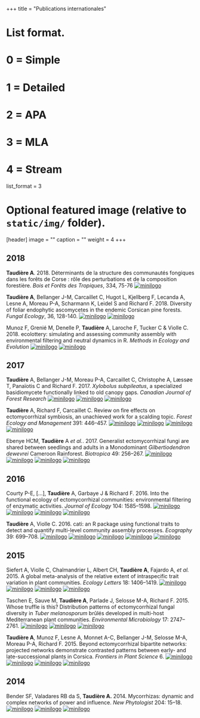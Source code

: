 +++
title = "Publications internationales"

# List format.
#   0 = Simple
#   1 = Detailed
#   2 = APA
#   3 = MLA
#   4 = Stream
list_format = 3

# Optional featured image (relative to `static/img/` folder).
[header]
image = ""
caption = ""
weight = 4
+++
<!-- 
<script src="https://bibbase.org/show?bib=https%3A%2F%2Fadrientaudiere.com%2Fdoc%2FMyPubs.bib&theme=simple&folding=1&jsonp=1"></script> 
 -->

## 2018 

**Taudière A**. 2018. Déterminants de la structure des communautés fongiques dans les forêts de Corse : rôle des perturbations et de la composition forestière.
*Bois et Forêts des Tropiques*, 334, 75-76  <a href="https://doi.org/10.19182/bft2017.334.a31493"><img src="/img/logo/external-link.svg" alt="minilogo" /></a> 
 

 **Taudière A**, Bellanger J-M, Carcaillet C, Hugot L, Kjellberg F, Lecanda A, Lesne A, Moreau P-A, Scharmann K, Leidel S and Richard F.  2018. Diversity of foliar endophytic ascomycetes in the endemic Corsican pine forests. *Fungal Ecology*, 36, 128-140. <a href="https://www.researchgate.net/profile/Jean-Michel_Bellanger/publication/328305639_Diversity_of_foliar_endophytic_ascomycetes_in_the_endemic_Corsican_pine_forests_Supplementary_material/data/5bc58ec8299bf17a1c557d7b/Taudiere-2018-Fungal-Ecology-SM.pdf"><img src="/img/logo/paper.svg" alt="minilogo" /></a> <a href="https://www.sciencedirect.com/science/article/abs/pii/S1754504818301818"><img src="/img/logo/external-link.svg" alt="minilogo" /></a> 
 

Munoz F, Grenié M, Denelle P, <strong>Taudière</strong> A, Laroche F, Tucker C &amp; Violle C. 2018. ecolottery: simulating and assessing community assembly with environmental filtering and neutral dynamics in R. <em>Methods in Ecology and Evolution</em> <a href="https://www.researchgate.net/publication/318635375_ecolottery_simulating_and_assessing_community_assembly_with_environmental_filtering_and_neutral_dynamics_in_R"><img src="/img/logo/paper.svg" alt="minilogo" /></a> <a href="https://github.com/frmunoz/ecolottery"><img src="/img/logo/logoGithub.svg" alt="minilogo" /></a> <!--[![minilogo](img/logo/external-link.svg)]()--> <!--[![minilogo](img/logo/logoAltmetric.svg)]()-->


## 2017

<strong>Taudière</strong> A, Bellanger J-M, Moreau P-A, Carcaillet C, Christophe A, Læssøe T, Panaïotis C and Richard F. 2017. <em>Xylobolus subpileatus</em>, a specialized basidiomycete functionally linked to old canopy gaps. <em>Canadian Journal of Forest Research</em> <a href="https://www.researchgate.net/publication/315787988_Xylobolus_subpileatus_a_specialized_basidiomycete_functionally_linked_to_old_canopy_gaps"><img src="/img/logo/paper.svg" alt="minilogo" /></a> <a href="http://www.nrcresearchpress.com/doi/full/10.1139/cjfr-2016-0521"><img src="/img/logo/external-link.svg" alt="minilogo" /></a> <a href="https://www.altmetric.com/details/21259595"><img src="/img/logo/logoAltmetric.svg" alt="minilogo" /></a></p>

<p><strong>Taudière</strong> A, Richard F, Carcaillet C. Review on fire effects on ectomycorrhizal symbiosis, an unachieved work for a scalding topic. <em>Forest Ecology and Management</em> 391: 446–457. <a href="https://www.researchgate.net/publication/314094946_Review_on_fire_effects_on_ectomycorrhizal_symbiosis_an_unachieved_work_for_a_scalding_topic?ev=prf_high"><img src="/img/logo/paper.svg" alt="minilogo" /></a> <a href="http://www.sciencedirect.com/science/article/pii/S0378112716308787"><img src="/img/logo/external-link.svg" alt="minilogo" /></a> <a href="https://www.altmetric.com/details/17066940"><img src="/img/logo/logoAltmetric.svg" alt="minilogo" /></a> <a href="https://hal.archives-ouvertes.fr/hal-01485947v1"><img src="/img/logo/logoHal.svg" alt="minilogo" /></a>

Ebenye HCM, <strong>Taudière</strong> A <em>et al.</em>. 2017. Generalist ectomycorrhizal fungi are shared between seedlings and adults in a Monodominant <em>Gilbertiodendron dewevrei</em> Cameroon Rainforest. <em>Biotropica</em> 49: 256–267. <a href="https://www.researchgate.net/publication/310812961_Ectomycorrhizal_fungi_are_shared_between_seedlings_and_adults_in_a_monodominant_Gilbertiodendron_dewevrei_rain_forest_in_Cameroon"><img src="/img/logo/paper.svg" alt="minilogo" /></a> <a href="https://onlinelibrary.wiley.com/doi/10.1111/btp.12415/abstract"><img src="/img/logo/external-link.svg" alt="minilogo" /></a> <a href="https://www.altmetric.com/details/14433461"><img src="/img/logo/logoAltmetric.svg" alt="minilogo" /></a> <a href="https://hal.archives-ouvertes.fr/hal-01483153v1"><img src="/img/logo/logoHal.svg" alt="minilogo" /></a>


## 2016

Courty P-E, […], <strong>Taudière</strong> A, Garbaye J &amp; Richard F. 2016. Into the functional ecology of ectomycorrhizal communities: environmental filtering of enzymatic activities. <em>Journal of Ecology</em> 104: 1585–1598. <a href="https://www.researchgate.net/publication/303858922_Into_the_functional_ecology_of_ectomycorrhizal_communities_Environmental_filtering_of_enzymatic_activities"><img src="/img/logo/paper.svg" alt="minilogo" /></a> <a href="http://onlinelibrary.wiley.com/doi/10.1111/1365-2745.12633/full"><img src="/img/logo/external-link.svg" alt="minilogo" /></a> <a href="https://www.altmetric.com/details/9118229"><img src="/img/logo/logoAltmetric.svg" alt="minilogo" /></a> <a href="https://hal.archives-ouvertes.fr/hal-01359227v1"><img src="/img/logo/logoHal.svg" alt="minilogo" /></a>


<p><strong>Taudière</strong> A, Violle C. 2016. cati: an R package using functional traits to detect and quantify multi-level community assembly processes. <em>Ecography</em> 39: 699–708. <a href="http://www.cefe.cnrs.fr/img/logo/D_INES/eq__IBiot/chercheurs/Adrien_taudiere/Taudiere2016_Ecography.pdf"><img src="/img/logo/paper.svg" alt="minilogo" /></a> <a href="http://onlinelibrary.wiley.com/doi/10.1111/ecog.01433/pdf"><img src="/img/logo/external-link.svg" alt="minilogo" /></a> <a href="https://github.com/adrientaudiere/cati"><img src="/img/logo/logoGithub.svg" alt="minilogo" /></a> <a href="https://cran.rstudio.com/web/packages/cati/index.html"><img src="/img/logo/R_logo.svg" alt="minilogo" /></a> <a href="https://wiley.altmetric.com/details/4091922"><img src="/img/logo/logoAltmetric.svg" alt="minilogo" /></a>

## 2015

Siefert A, Violle C, Chalmandrier L, Albert CH, <strong>Taudière A</strong>, Fajardo A, <em>et al.</em> 2015. A global meta-analysis of the relative extent of intraspecific trait variation in plant communities. <em>Ecology Letters</em> 18: 1406–1419. <a href="https://www.researchgate.net/publication/285176144_A_global_meta-analysis_of_the_relative_extent_of_intraspecific_trait_variation_in_plant_communities"><img src="/img/logo/paper.svg" alt="minilogo" /></a> <a href="http://onlinelibrary.wiley.com/doi/10.1111/ele.12508/abstract"><img src="/img/logo/external-link.svg" alt="minilogo" /></a> <a href="https://www.altmetric.com/details/4563732"><img src="/img/logo/logoAltmetric.svg" alt="minilogo" /></a> <a href="https://hal.archives-ouvertes.fr/hal-01237101v1"><img src="/img/logo/logoHal.svg" alt="minilogo" /></a>

Taschen E, Sauve M, <strong>Taudière A</strong>, Parlade J, Selosse M-A, Richard F. 2015. Whose truffle is this? Distribution patterns of ectomycorrhizal fungal diversity in <em>Tuber melanosporum</em> brûlés developed in multi-host Mediterranean plant communities. <em>Environmental Microbiology</em> 17: 2747–2761. <a href="http://www.cefe.cnrs.fr/img/logo/D_INES/eq__IBiot/chercheurs/Adrien_taudiere/Taschen2015_EnvMicro.pdf"><img src="/img/logo/paper.svg" alt="minilogo" /></a> <a href="http://onlinelibrary.wiley.com/doi/10.1111/1462-2920.12741/abstract"><img src="/img/logo/external-link.svg" alt="minilogo" /></a> <a href="https://www.altmetric.com/details/3002207"><img src="/img/logo/logoAltmetric.svg" alt="minilogo" /></a>


<strong>Taudière A</strong>, Munoz F, Lesne A, Monnet A-C, Bellanger J-M, Selosse M-A, Moreau P-A, Richard F. 2015. Beyond ectomycorrhizal bipartite networks: projected networks demonstrate contrasted patterns between early- and late-successional plants in Corsica. <em>Frontiers in Plant Science</em> 6. <a href="http://www.cefe.cnrs.fr/img/logo/D_INES/eq__IBiot/chercheurs/Adrien_taudiere/Taudiere2015_FrontPlantesScience.pdf"><img src="/img/logo/paper.svg" alt="minilogo" /></a> <a href="http://journal.frontiersin.org/article/10.3389/fpls.2015.00881/full"><img src="/img/logo/external-link.svg" alt="minilogo" /></a> <a href="https://www.altmetric.com/details/4653144"><img src="/img/logo/logoAltmetric.svg" alt="minilogo" /></a> <a href="https://hal.archives-ouvertes.fr/hal-01266358v1"><img src="/img/logo/logoHal.svg" alt="minilogo" /></a>


## 2014

Bender SF, Valadares RB da S, <strong>Taudière A.</strong> 2014. Mycorrhizas: dynamic and complex networks of power and influence. <em>New Phytologist</em> 204: 15–18. <a href="http://www.cefe.cnrs.fr/img/logo/D_INES/eq__IBiot/chercheurs/Adrien_taudiere/Bender2014_NewPhyt.pdf"><img src="/img/logo/paper.svg" alt="minilogo" /></a> <a href="http://onlinelibrary.wiley.com/doi/10.1111/nph.12991/full"><img src="/img/logo/external-link.svg" alt="minilogo" /></a> <a href="https://www.altmetric.com/details/2630460"><img src="/img/logo/logoAltmetric.svg" alt="minilogo" />

